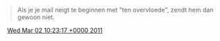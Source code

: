 > Als je je mail neigt te beginnen met "ten overvloede", zendt hem dan gewoon niet\.

<img src="../../media/tweet.ico" width="12" /> [Wed Mar 02 10:23:17 +0000 2011](https://twitter.com/DromerDenker/status/42892726164922368)